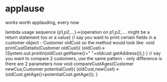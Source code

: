# applause
works worth applauding, every now


lambda usage sequence
(p1,p2,...)->{operation on p1,p2,.... might be a return statement too or a value}
// say you want to print certain fields in a customer object - Customer oldCust
so the method would look like:
void printCustDetails(Customer oldCust){
(oldCust)->{System.out.println(oldCust.getName()+" "+oldcust.getAddress());}
}
// say you want to compare 2 customers, use the same pattern - only difference is there are 2 parameters now
void compareCustAges(Customer newCus,Customer potentialCust){
(oldCust,newCust)->(oldCust.getAge()>potentialCust.getAge());
}
